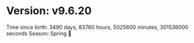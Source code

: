 # Version: v9.6.20
Time since birth: 3490 days, 83760 hours, 5025600 minutes, 301536000 seconds
Season: Spring 🌸
